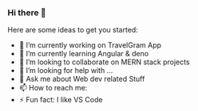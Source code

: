 ### Hi there 👋

Here are some ideas to get you started:

- 🔭 I’m currently working on TravelGram App
- 🌱 I’m currently learning Angular & deno
- 👯 I’m looking to collaborate on MERN stack projects
- 🤔 I’m looking for help with ...
- 💬 Ask me about Web dev related Stuff
- 📫 How to reach me: 
- ⚡ Fun fact: I like VS Code


